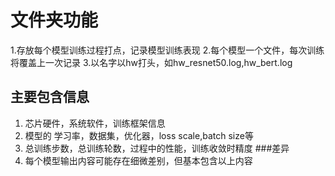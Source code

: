 # 文件夹功能
1.存放每个模型训练过程打点，记录模型训练表现
2.每个模型一个文件，每次训练将覆盖上一次记录
3.以名字以hw打头，如hw_resnet50.log,hw_bert.log
## 主要包含信息
1. 芯片硬件，系统软件，训练框架信息
2. 模型的 学习率，数据集，优化器，loss scale,batch size等
3. 总训练步数，总训练轮数，过程中的性能，训练收敛时精度
###差异
1. 每个模型输出内容可能存在细微差别，但基本包含以上内容



